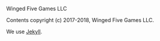 Winged Five Games LLC

Contents copyright (c) 2017-2018, Winged Five Games LLC.

We use [Jekyll](https://jekyllrb.com/).
